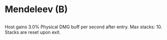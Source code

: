 # Mendeleev (B)

## 

Host gains 3.0% Physical DMG buff per second after entry. Max stacks: 10. Stacks are reset upon exit.